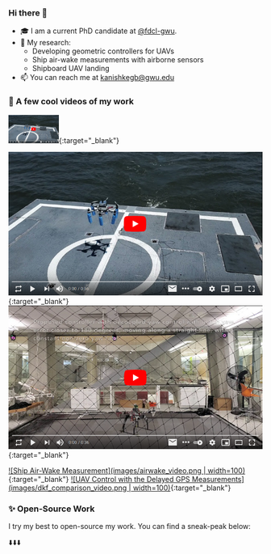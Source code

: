 ### Hi there 👋

<!--
**kanishkegb/kanishkegb** is a ✨ _special_ ✨ repository because its `README.md` (this file) appears on your GitHub profile.

Here are some ideas to get you started:

- 🔭 I’m currently working on ...
- 🌱 I’m currently learning ...
- 👯 I’m looking to collaborate on ...
- 🤔 I’m looking for help with ...
- 💬 Ask me about ...
- 📫 How to reach me: ...
- 😄 Pronouns: ...
- ⚡ Fun fact: ...
-->

- 🎓 I am a current PhD candidate at [@fdcl-gwu](https://github.com/fdcl-gwu).
- 🔬 My research:
    - Developing geometric controllers for UAVs
    - Ship air-wake measurements with airborne sensors
    - Shipboard UAV landing
- 📫 You can reach me at kanishkegb@gwu.edu

### 🎥 A few cool videos of my work
[<img src="images/landing_video.png" alt="Preliminary results for autonomous landing of a UAV on a moving ship" width="100"/>](http://www.youtube.com/watch?v=_WXyo45Oo1Y "Preliminary results for autonomous landing of a UAV on a moving ship"){:target="_blank"}

[![Autonomous Ship Landing Video](images/landing_video.png)](http://www.youtube.com/watch?v=_WXyo45Oo1Y "Preliminary results for autonomous landing of a UAV on a moving ship"){:target="_blank"}
[![Decoupled-Yaw Control Video](images/decoupled_yaw_video.png)](http://www.youtube.com/watch?v=w4UcEp5jb0E  "Geometric Controls of a Quadrotor UAV with the Decoupled Attitude Controls"){:target="_blank"}

[![Ship Air-Wake Measurement](images/airwake_video.png | width=100)](http://www.youtube.com/watch?v=9FUpj1PZaP8  "Ship Air-Wake Detection Using Unmanned Aerial Vehicles"){:target="_blank"}
[![UAV Control with the Delayed GPS Measurements](images/dkf_comparison_video.png | width=100)](http://www.youtube.com/watch?v=PfuGb5yhlLQ   "UAV Control with the Delayed GPS Measurements"){:target="_blank"}

### ✨ Open-Source Work
I try my best to open-source my work. You can find a sneak-peak below:

⬇️⬇️⬇️
